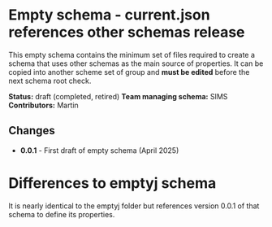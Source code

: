 # Empty schema - current.json references other schemas release

This empty schema contains the minimum set of files required
to create a schema that uses other schemas as the main source
of properties. It can be copied into another scheme set
of group and **must be edited** before the next schema root
check.

**Status:**  draft (completed, retired)
**Team managing schema:** SIMS
**Contributors:** Martin

## Changes

* **0.0.1** - First draft of empty schema (April 2025)

# Differences to emptyj schema

It is nearly identical to the emptyj folder but references
version 0.0.1 of that schema to define its properties.
